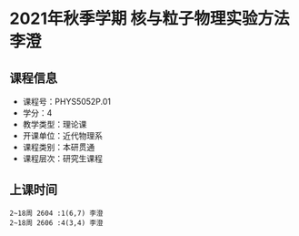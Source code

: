 # 2021年秋季学期 核与粒子物理实验方法 李澄






## 课程信息

- 课程号：PHYS5052P.01
- 学分：4
- 教学类型：理论课
- 开课单位：近代物理系
- 课程类别：本研贯通
- 课程层次：研究生课程

## 上课时间

```
2~18周 2604 :1(6,7) 李澄
2~18周 2606 :4(3,4) 李澄
```

